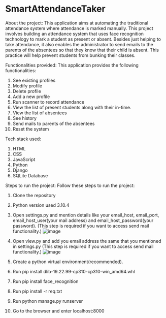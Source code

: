 # SmartAttendanceTaker
About the project:
This application aims at automating the traditional attendance system where attendance is marked manually. This project involves building an attendance system that uses face recognition technology to mark a student as present or absent. Besides just helping to take attendance, it also enables the administrator to send emails to the parents of the absentees so that they know that their child is absent. This practice will help prevent students from bunking their classes.

Functionalities provided:
This application provides the following functionalities:
1.	See existing profiles
2.	Modify profile
3.	Delete profile
4.	Add a new profile
5.	Run scanner to record attendance
6.	View the list of present students along with their in-time.
7.	View the list of absentees
8.	See history
9.	Send mails to parents of the absentees
10.	 Reset the system

Tech stack used:
1.	HTML
2.	CSS
3.	JavaScript
4.	Python
5.	Django
6.	SQLite Database

Steps to run the project:
Follow these steps to run the project:
1.	Clone the repository
2.	Python version used 3.10.4
3.	Open settings.py and mention details like your email_host, email_port, email_host_user(your mail address) and email_host_password(your password). (This step is required if you want to access send mail functionality.)
![image](https://user-images.githubusercontent.com/76212203/170879838-8eca96b5-cffb-432d-845b-81ed33fc4418.png)

4.	Open view.py and add you email address the same that you mentioned in settings.py (This step is required if you want to access send mail functionality.)
![image](https://user-images.githubusercontent.com/76212203/170879851-1ebb2974-8d8c-4fea-8f9b-0bf436a8e3ad.png)

5.	Create a python virtual environment(recommended).
6.	Run pip install dlib-19.22.99-cp310-cp310-win_amd64.whl
7.	Run pip install face_recognition
8.	Run pip install -r req.txt
9.	Run python manage.py runserver
10.	Go to the browser and enter localhost:8000

